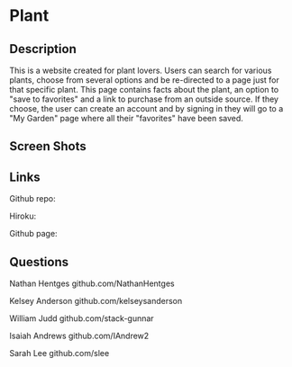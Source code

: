 # **Plant**

## Description
This is a website created for plant lovers.  Users can search for various plants, choose from several options and be re-directed to a page just for that specific plant. This page contains facts about the plant, an option to "save to favorites" and a link to purchase from an outside source. If they choose, the user can create an account and by signing in they will go to a "My Garden" page where all their "favorites" have been saved. 

## Screen Shots



## Links


Github repo:

Hiroku:

Github page:


## Questions


Nathan Hentges github.com/NathanHentges

Kelsey Anderson github.com/kelseysanderson

William Judd github.com/stack-gunnar

Isaiah Andrews github.com/IAndrew2

Sarah Lee github.com/slee
